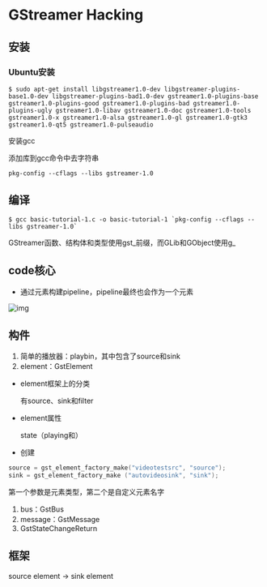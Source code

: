 # GStreamer Hacking

## 安装

### Ubuntu安装

``` shell
$ sudo apt-get install libgstreamer1.0-dev libgstreamer-plugins-base1.0-dev libgstreamer-plugins-bad1.0-dev gstreamer1.0-plugins-base gstreamer1.0-plugins-good gstreamer1.0-plugins-bad gstreamer1.0-plugins-ugly gstreamer1.0-libav gstreamer1.0-doc gstreamer1.0-tools gstreamer1.0-x gstreamer1.0-alsa gstreamer1.0-gl gstreamer1.0-gtk3 gstreamer1.0-qt5 gstreamer1.0-pulseaudio
```

安装gcc

添加库到gcc命令中去字符串

``` shell
pkg-config --cflags --libs gstreamer-1.0
```

## 编译

``` shell
$ gcc basic-tutorial-1.c -o basic-tutorial-1 `pkg-config --cflags --libs gstreamer-1.0`
```

GStreamer函数、结构体和类型使用gst_前缀，而GLib和GObject使用g\_



## code核心

- 通过元素构建pipeline，pipeline最终也会作为一个元素



![img](https://gstreamer.freedesktop.org/documentation/tutorials/basic/images/figure-1.png)

## 构件

1. 简单的播放器：playbin，其中包含了source和sink
2. element：GstElement

- element框架上的分类

  有source、sink和filter

- element属性

  state（playing和）

- 创建

```c
source = gst_element_factory_make("videotestsrc", "source");
sink = gst_element_factory_make ("autovideosink", "sink");
```

第一个参数是元素类型，第二个是自定义元素名字

1. bus：GstBus
2. message：GstMessage
3. GstStateChangeReturn

## 框架

source element -> sink element

